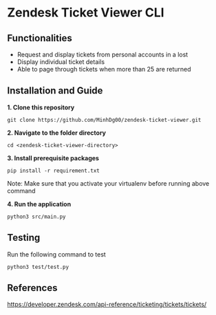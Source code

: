 # Zendesk Ticket Viewer CLI

## Functionalities
- Request and display tickets from personal accounts in a lost 
- Display individual ticket details
- Able to page through tickets when more than 25 are returned 


## Installation and Guide
__1. Clone this repository__
```shell
git clone https://github.com/MinhDg00/zendesk-ticket-viewer.git
```
__2. Navigate to the folder directory__ 
```shell
cd <zendesk-ticket-viewer-directory> 
```
__3. Install prerequisite packages__ 
```shell
pip install -r requirement.txt
```
Note: Make sure that you activate your virtualenv before running above command 

__4. Run the application__
```shell
python3 src/main.py 
```

## Testing 
Run the following command to test 
```shell
python3 test/test.py
```
## References
https://developer.zendesk.com/api-reference/ticketing/tickets/tickets/